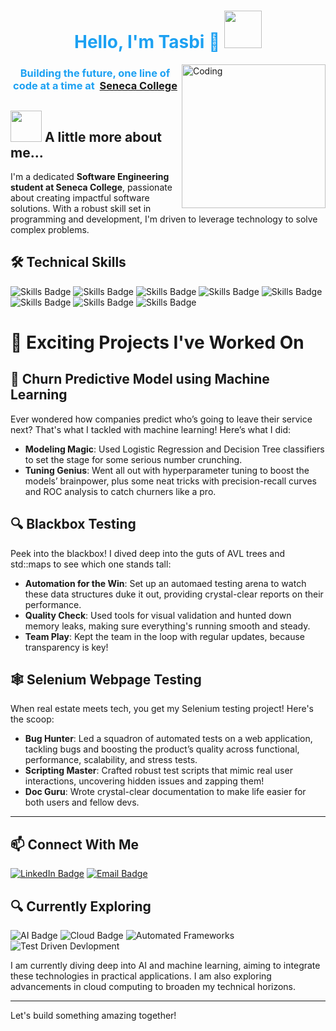 <h1 align="center" style="color: #1DA1F2;">  Hello, I'm Tasbi  👋 <img src="https://media.giphy.com/media/mGcNjsfWAjY5AEZNw6/giphy.gif" width="60"></h2></h1>
<img align="right" alt="Coding" width="230" src="https://cdna.artstation.com/p/assets/images/images/042/631/286/original/bryan-rodriguez-belchibia-1-rightspeed.gif?1635037562">
<h3 align="center" style="color: #1DA1F2;"> Building the future, one line of code at a time at ️ <a href="https://www.Senecapolytechnic.ca">Seneca College</a></h3>


## <img src="https://media.giphy.com/media/VgCDAzcKvsR6OM0uWg/giphy.gif" width="50"> A little more about me...  
I'm a dedicated **Software Engineering student at Seneca College**, passionate about creating impactful software solutions. With a robust skill set in programming and development, I'm driven to leverage technology to solve complex problems.

## 🛠️ Technical Skills
![Skills Badge](https://img.shields.io/badge/C%2FC%2B%2B-Intermediate-blue)
![Skills Badge](https://img.shields.io/badge/Python-Advanced-green)
![Skills Badge](https://img.shields.io/badge/JavaScript-Intermediate-yellow)
![Skills Badge](https://img.shields.io/badge/Node.js-Intermediate-brightgreen)
![Skills Badge](https://img.shields.io/badge/React.js-Beginner-lightgrey)
![Skills Badge](https://img.shields.io/badge/MongoDB-Intermediate-green)
![Skills Badge](https://img.shields.io/badge/MySQL-Intermediate-blue)
![Skills Badge](https://img.shields.io/badge/MSSQL-Familiar-lightgrey)

# 🚀 Exciting Projects I've Worked On

## 🧠 Churn Predictive Model using Machine Learning
Ever wondered how companies predict who’s going to leave their service next? That's what I tackled with machine learning! Here’s what I did:
- **Modeling Magic**: Used Logistic Regression and Decision Tree classifiers to set the stage for some serious number crunching.
- **Tuning Genius**: Went all out with hyperparameter tuning to boost the models’ brainpower, plus some neat tricks with precision-recall curves and ROC analysis to catch churners like a pro.

## 🔍 Blackbox Testing
Peek into the blackbox! I dived deep into the guts of AVL trees and std::maps to see which one stands tall:
- **Automation for the Win**: Set up an automaed testing arena to watch these data structures duke it out, providing crystal-clear reports on their performance.
- **Quality Check**: Used tools for visual validation and hunted down memory leaks, making sure everything's running smooth and steady.
- **Team Play**: Kept the team in the loop with regular updates, because transparency is key!

## 🕸️ Selenium Webpage Testing 
When real estate meets tech, you get my Selenium testing project! Here's the scoop:
- **Bug Hunter**: Led a squadron of automated tests on a web application, tackling bugs and boosting the product’s quality across functional, performance, scalability, and stress tests.
- **Scripting Master**: Crafted robust test scripts that mimic real user interactions, uncovering hidden issues and zapping them!
- **Doc Guru**: Wrote crystal-clear documentation to make life easier for both users and fellow devs.

---


## 📫 Connect With Me
[![LinkedIn Badge](https://img.shields.io/badge/-LinkedIn-blue?style=flat-square&logo=LinkedIn&logoColor=white&link=https://www.linkedin.com/in/tasbi03)](https://www.linkedin.com/in/tasbi03)
[![Email Badge](https://img.shields.io/badge/Email-D14836?style=flat-square&logo=Gmail&logoColor=white)](mailto:ttasbi@myseneca.ca)

## 🔍 Currently Exploring
![AI Badge](https://img.shields.io/badge/AI-Machine_Learning-orange)
![Cloud Badge](https://img.shields.io/badge/Cloud-Computing-blue)
![Automated Frameworks](https://img.shields.io/badge/Automated-Frameworks-Red)
![Test Driven Devlopment](https://img.shields.io/badge/Test_Driven-Devlopment-blue)

I am currently diving deep into AI and machine learning, aiming to integrate these technologies in practical applications. I am also exploring advancements in cloud computing to broaden my technical horizons.

---

Let's build something amazing together!
